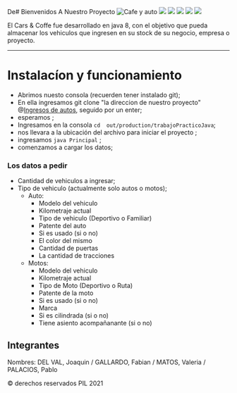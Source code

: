 De# Bienvenidos A Nuestro Proyecto
![](https://images-platform.99static.com/LeW2M5dU3P9GiHfj_jpaJ3jD1Gs=/500x500/top/smart/99designs-contests-attachments/57/57057/attachment_57057709 "Cafe y auto")
![](https://img.shields.io/github/stars/pandao/editor.md.svg) ![](https://img.shields.io/github/forks/pandao/editor.md.svg) ![](https://img.shields.io/github/tag/pandao/editor.md.svg) ![](https://img.shields.io/github/release/pandao/editor.md.svg) ![](https://img.shields.io/github/issues/pandao/editor.md.svg)

El Cars & Coffe fue desarrollado en java 8, con el objetivo que pueda almacenar los vehiculos que ingresen en su stock de su negocio, empresa o proyecto.

------------

# Instalacíon y funcionamiento
- Abrimos nuesto consola (recuerden tener instalado git);
- En ella ingresamos git clone "la direccion de nuestro proyecto" @[Ingresos  de autos](https://github.com/111070PabloPalacios/trabajoPracticoJava "Ingresos  de autos"), seguido por un enter;
- esperamos ;
- Ingresamos en la consola `cd  out/production/trabajoPracticoJava`;
- nos llevara a la ubicación  del archivo para iniciar el proyecto ;
- ingresamos   `java Principal` ;
- comenzamos a cargar los datos;
### Los datos a pedir
- Cantidad de vehiculos a ingresar;
- Tipo de vehiculo (actualmente solo autos o motos);
  - Auto:
    - Modelo del vehiculo
    - Kilometraje actual
    - Tipo de vehiculo (Deportivo o Familiar)
    - Patente del auto
    - Si es usado (si o no)
    - El color del mismo
    - Cantidad de puertas
    - La cantidad de tracciones
  - Motos:
    - Modelo del vehiculo
    - Kilometraje actual
    - Tipo de Moto (Deportivo o Ruta)
    - Patente de la moto
    - Si es usado (si o no)
    - Marca
    - Si es cilindrada (si o no)
    - Tiene asiento acompañanante (si o no)

## Integrantes
Nombres: DEL VAL, Joaquin / GALLARDO, Fabian / MATOS, Valeria / PALACIOS, Pablo

&copy; derechos reservados PIL 2021

